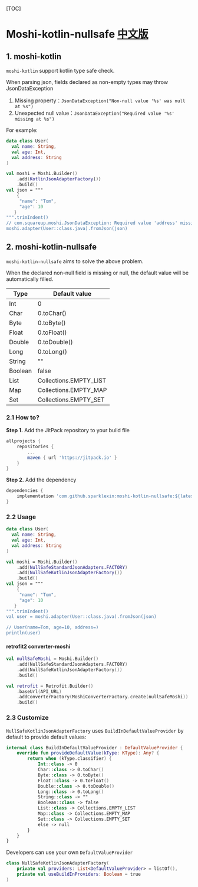 [TOC]

# Moshi-kotlin-nullsafe [中文版](./README-CN.md) 

## 1. moshi-kotlin

`moshi-kotlin` support kotlin type safe check.

When parsing json, fields declared as non-empty types may throw JsonDataException

1. Missing property：`JsonDataException("Non-null value '%s' was null at %s")`
2. Unexpected null value：`JsonDataException("Required value '%s' missing at %s")`

For example: 

```kotlin
data class User(
  val name: String,
  val age: Int, 
  val address: String
)

val moshi = Moshi.Builder()
    .add(KotlinJsonAdapterFactory())
    .build()
val json = """
    {
     "name": "Tom",
     "age": 10
   }
""".trimIndent()
// com.squareup.moshi.JsonDataException: Required value 'address' missing at $
moshi.adapter(User::class.java).fromJson(json)
```

## 2. moshi-kotlin-nullsafe
`moshi-kotlin-nullsafe` aims to solve the above problem. 

When the declared non-null field is missing or null, the default value will be automatically filled.

| Type    | Default value          |
| ------- | ---------------------- |
| Int     | 0                      |
| Char    | 0.toChar()             |
| Byte    | 0.toByte()             |
| Float   | 0.toFloat()            |
| Double  | 0.toDouble()           |
| Long    | 0.toLong()             |
| String  | ""                     |
| Boolean | false                  |
| List    | Collections.EMPTY_LIST |
| Map     | Collections.EMPTY_MAP  |
| Set     | Collections.EMPTY_SET  |

### 2.1 How to?

**Step 1.** Add the JitPack repository to your build file

```groovy
allprojects {
    repositories {
        ...
        maven { url 'https://jitpack.io' }
    }
}
```

**Step 2.** Add the dependency

```groovy
dependencies {
    implementation 'com.github.sparklexin:moshi-kotlin-nullsafe:${latest_version}'
}
```

### 2.2 Usage

```kotlin
data class User(
  val name: String,
  val age: Int, 
  val address: String
)

val moshi = Moshi.Builder()
    .add(NullSafeStandardJsonAdapters.FACTORY)
    .add(NullSafeKotlinJsonAdapterFactory())
    .build()
val json = """
    {
     "name": "Tom",
     "age": 10
   }
""".trimIndent()
val user = moshi.adapter(User::class.java).fromJson(json)

// User(name=Tom, age=10, address=)
println(user)
```

#### retrofit2 converter-moshi

```kotlin
val nullSafeMoshi = Moshi.Builder()
    .add(NullSafeStandardJsonAdapters.FACTORY)
    .add(NullSafeKotlinJsonAdapterFactory())
    .build()

val retrofit = Retrofit.Builder()
    .baseUrl(API_URL)
    .addConverterFactory(MoshiConverterFactory.create(nullSafeMoshi))
    .build()
```

### 2.3 Customize

`NullSafeKotlinJsonAdapterFactory` uses `BuildInDefaultValueProvider` by default to provide default values:

```kotlin
internal class BuildInDefaultValueProvider : DefaultValueProvider {
    override fun provideDefaultValue(kType: KType): Any? {
        return when (kType.classifier) {
            Int::class -> 0
            Char::class -> 0.toChar()
            Byte::class -> 0.toByte()
            Float::class -> 0.toFloat()
            Double::class -> 0.toDouble()
            Long::class -> 0.toLong()
            String::class -> ""
            Boolean::class -> false
            List::class -> Collections.EMPTY_LIST
            Map::class -> Collections.EMPTY_MAP
            Set::class -> Collections.EMPTY_SET
            else -> null
        }
    }
}
```

Developers can use your own `DefaultValueProvider`

```kotlin
class NullSafeKotlinJsonAdapterFactory(
    private val providers: List<DefaultValueProvider> = listOf(),
    private val useBuildInProviders: Boolean = true
)
```


